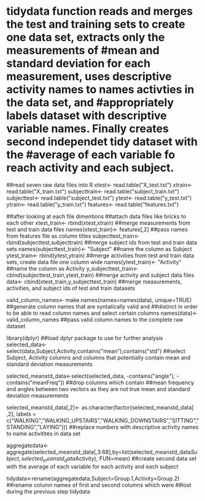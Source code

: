 # tidydata function reads  and merges the test and training sets to create one data set, extracts only the measurements of #mean and standard deviation for each measurement, uses descriptive activity names to names activties in the data set, and #appropriately labels dataset with descriptive variable names. Finally creates second independet tidy dataset with the #average of each variable fo reach activity and each subject.
##read seven raw data files into R
xtest<- read.table("X_test.txt") 
xtrain<- read.table("X_train.txt")
subjecttrain<- read.table("subject_train.txt")
subjecttest<- read.table("subject_test.txt") 
ytest<- read.table("y_test.txt")
ytrain<- read.table("y_train.txt")
features<- read.table("features.txt")

##after looking at each file dimentions 
##attach data files like bricks to each other
xtest_train<- rbind(xtest,xtrain) ##merge measurements from test and train data files
names(xtest_train)<- features[,2] ##pass names from features file as column titles
subjecttest_train<- rbind(subjecttest,subjecttrain) ##merge subject ids from test and train data sets 
names(subjecttest_train)<- "Subject" ##name the column as Subject
ytest_train<- rbind(ytest,ytrain)  ##merge activities from test and train data sets, create data file one column wide
names(ytest_train)<- "Activity" ##name the column as Activity 
y_subjecttest_train<- cbind(subjecttest_train,ytest_train) ##merge activity and subject data files
data<- cbind(xtest_train,y_subjecttest_train) ##merge measurements, activities, and subject ids of test and train datasets

valid_column_names<- make.names(names=names(data), unique=TRUE) ##generate column names that are syntatically valid and ##distinct in order to be able to read column names and select certain columns
names(data)<- valid_column_names ##pass valid column names to the complete raw dataset

library(dplyr) ##load dplyr package to use for further analysis
selected_data<-select(data,Subject,Activity,contains("mean"),contains("std") ##select Subject, Activity columns and columns that potentially contain mean and standard deviation measurements

selected_meanstd_data<-select(selected_data, -contains("angle"), -contains("meanFreq")) ##drop columns which contain 
##mean frequency and angles between two vectors as they are not true mean and standard deviation measurements

selected_meanstd_data[,2]<- as.character(factor(selected_meanstd_data[ ,2], labels = c("WALKING","WALKING_UPSTAIRS","WALKING_DOWNSTAIRS","SITTING","STANDING","LAYING")))
##replace numbers with descriptive activity names to name activitites in data set

aggregatedata<- aggregate(selected_meanstd_data[,3:68],by=list(selected_meanstd_data$Subject,selected_meanstd_data$Activity), FUN=mean) ##create second data set with the average of each variable for each activity and each subject

tidydata<-rename(aggregatedata,Subject=Group.1,Activity=Group.2) ##rename column names of first and second columns which were ##lost during the previous step
tidydata
